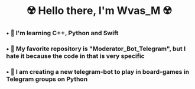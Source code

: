 
<div id="header" align="center">
    <h1>☢️ Hello there, I'm <b>Wvas_M</b> ☢️</h1>
</div>
    <h3>• 🦐 I'm learning <b>C++</b>, <b>Python</b> and <b>Swift</b></h3>
    <h3>• 🥑 My favorite repository is "Moderator_Bot_Telegram", but I hate it because the code in that is very specific</h3>
    <h3>• 🍾 I am creating a new telegram-bot to play in board-games in Telegram groups on <b>Python</b></h3>

